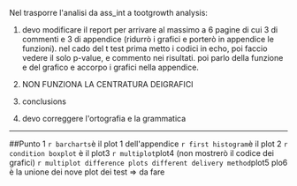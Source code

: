 Nel trasporre l'analisi da ass_int a tootgrowth analysis:

1. devo modificare il report per arrivare al massimo a 6 pagine di cui 3 di commenti e 3 di appendice (ridurrò i grafici e porterò in appendice le funzioni). nel cado del t test prima metto i codici in echo, poi faccio vedere il solo p-value, e commento nei risultati. poi parlo della funzione e del grafico e accorpo i grafici nella appendice.
2. NON FUNZIONA LA CENTRATURA DEIGRAFICI

2. conclusions

3. devo correggere l'ortografia e la grammatica


---

##Punto 1
`r barcharts`è il plot 1 dell'appendice
`r first histogram`è il plot 2
`r condition boxplot` è il plot3
`r multiplot`plot4 (non mostrerò il codice dei grafici)
`r multiplot difference plots different delivery method`plot5
plo6 è la unione dei nove plot dei test => da fare



